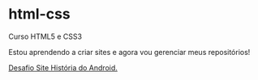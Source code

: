 # html-css
Curso HTML5 e CSS3

Estou aprendendo a criar sites e agora vou gerenciar meus repositórios!

<a href="https://fabiiano.github.io/html-css/exercicios/atividades">Desafio Site História do Android.</a>
